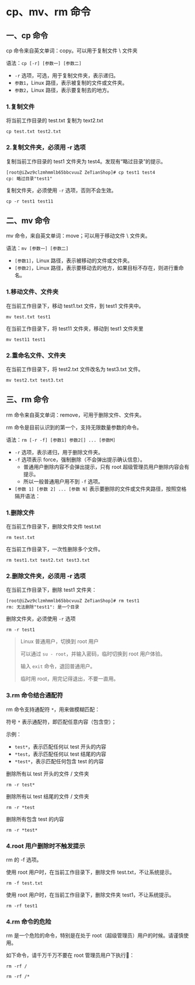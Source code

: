 # cp、mv、rm 命令

## 一、cp 命令

cp 命令来自英文单词：copy。可以用于复制文件 \ 文件夹

语法：`cp [-r] [参数一] [参数二]`

- `-r` 选项，可选，用于复制文件夹，表示递归。
- `参数1`，Linux 路径，表示被复制的文件或文件夹。
- `参数2`，Linux 路径，表示要复制去的地方。

### 1.复制文件

将当前工作目录的 test.txt 复制为 text2.txt

```shell
cp test.txt test2.txt
```

### 2.复制文件夹，必须用 -r 选项

复制当前工作目录的 test1 文件夹为 test4。发现有“略过目录”的提示。

```shell
[root@iZwz9clzmhmmlb65bbcvuuZ ZeTianShop]# cp test1 test4
cp: 略过目录"test1"
```

复制文件夹，必须使用 `-r` 选项，否则不会生效。

```shell
cp -r test1 test11
```

## 二、mv 命令

mv 命令，来自英文单词：move；可以用于移动文件 \ 文件夹。

语法：`mv [参数一] [参数二]`

- `[参数1]`，Linux 路径，表示被移动的文件或文件夹。
- `[参数2]`，Linux 路径，表示要移动去的地方，如果目标不存在，则进行重命名。

### 1.移动文件、文件夹

在当前工作目录下，移动 test1.txt 文件，到 test1 文件夹中。

```shell
mv test.txt test1
```

在当前工作目录下，将 test11 文件夹，移动到 test1 文件夹里

```shell
mv test11 test1
```

### 2.重命名文件、文件夹

在当前工作目录下，将 test2.txt 文件改名为 test3.txt 文件。

```shell
mv test2.txt test3.txt
```

## 三、rm 命令

rm 命令来自英文单词：remove，可用于删除文件、文件夹。

rm 命令是目前认识到的第一个，支持无限数量参数的命令。

语法：`rm [-r -f] [参数1] 参数2[] ... [参数M]`

- `-r` 选项，表示递归，用于删除文件夹。
- `-f` 选项表示 force，强制删除（不会弹出提示确认信息）。
  - 普通用户删除内容不会弹出提示，只有 root 超级管理员用户删除内容会有提示。
  - 所以一般普通用户用不到 `-f` 选项。
- `[参数 1] [参数 2] ... [参数 N]` 表示要删除的文件或文件夹路径，按照空格隔开语法：

### 1.删除文件

在当前工作目录下，删除文件文件 test.txt

```shell
rm test.txt
```

在当前工作目录下，一次性删除多个文件。

```shell
rm test1.txt test2.txt test3.txt
```

### 2.删除文件夹，必须用 -r 选项

在当前工作目录下，删除 test1 文件夹：

```shell
[root@iZwz9clzmhmmlb65bbcvuuZ ZeTianShop]# rm test1
rm: 无法删除"test1": 是一个目录
```

删除文件夹，必须使用 `-r` 选项

```shell
rm -r test1
```

> Linux 普通用户，切换到 root 用户
>
> 可以通过 `su - root`，并输入密码，临时切换到 root 用户体验。
>
> 输入 `exit` 命令，退回普通用户。
>
> 临时用 root，用完记得退出，不要一直用。

### 3.rm 命令结合通配符

rm 命令支持通配符 `*`，用来做模糊匹配：

符号 `*` 表示通配符，即匹配任意内容（包含空）；

示例：

- `test*`，表示匹配任何以 test 开头的内容
- `*test`，表示匹配任何以 test 结尾的内容
- `*test*`，表示匹配任何包含 test 的内容

删除所有以 test 开头的文件 / 文件夹

````shell
rm -r test*
````

删除所有以 test 结尾的文件 / 文件夹

```shell
rm -r *test
```

删除所有包含 test 的内容

```shell
rm -r *test*
```

### 4.root 用户删除时不触发提示

rm 的 -f 选项。

使用 root 用户时，在当前工作目录下，删除文件 test.txt，不让系统提示。

```shell
rm -f test.txt
```

使用 root 用户时，在当前工作目录下，删除文件夹 test1，不让系统提示。

```shell
rm -rf test1
```

### 4.rm 命令的危险

rm 是一个危险的命令，特别是在处于 root（超级管理员）用户的时候。请谨慎使用。

如下命令，请千万千万不要在 root 管理员用户下执行🤡：

`rm -rf /`

`rm -rf /*`
